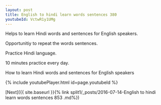 ```yaml
---
layout: post
title: English to hindi learn words sentences 380 
youtubeId: VctwR1y1UMg
---
```

 
 
Helps to learn Hindi words and sentences for English speakers.

Opportunitiy to repeat the words sentences. 

Practice Hindi language. 
 
10 minutes practice every day. 
 
How to learn Hindi words and sentences for English speakers 
 
{% include youtubePlayer.html id=page.youtubeId %}
 
 
[Next]({{ site.baseurl }}{% link  split1/_posts/2016-07-14-English to hindi learn words sentences 853 .md%})
 

